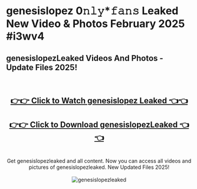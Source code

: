 # genesislopez 0𝚗𝚕𝚢*𝚏𝚊𝚗𝚜 Leaked New Video & Photos February 2025 #i3wv4

<h2>genesislopezLeaked Videos And Photos - Update Files 2025!</h2>
<br>
<div align="center">
<h2><a href="https://mediaupload.pro?title=genesislopez&ref=11F" rel="nofollow">👉👉 Click to Watch genesislopez Leaked 👈👈</a></h2>
<h2><a href="https://mediaupload.pro?title=genesislopez&ref=11F" rel="nofollow">👉👉 Click to Download genesislopezLeaked 👈👈</a></h2>
<br>
Get genesislopezleaked and all content. Now you can access all videos and pictures of genesislopezleaked. New Updated Files 2025!
<br>
<br>
<a href="https://mediaupload.pro?title=genesislopez&ref=11F" rel="nofollow" data-target="animated-image.originalLink"><img src="https://i.ibb.co/Gkj2r4b/banner.png" alt="genesislopezleaked" style="max-width: 100%; display: inline-block;" data-target="animated-image.originalImage"></a>
</div>
<br>

